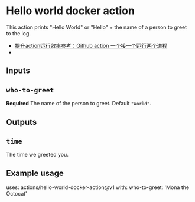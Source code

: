 # Hello world docker action

This action prints "Hello World" or "Hello" + the name of a person to greet to the log.

- [提升action运行效率参考：Github action 一个接一个运行两个进程](https://qa.1r1g.com/sf/ask/4684132631/?lastactivity)
- []()

## Inputs

## `who-to-greet`

**Required** The name of the person to greet. Default `"World"`.

## Outputs

## `time`

The time we greeted you.

## Example usage

uses: actions/hello-world-docker-action@v1
with:
  who-to-greet: 'Mona the Octocat'